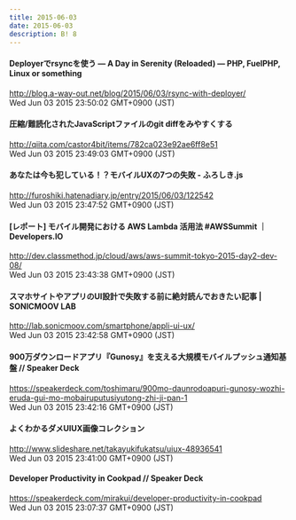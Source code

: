 ```yaml
---
title: 2015-06-03
date: 2015-06-03
description: B! 8
---
```


#### Deployerでrsyncを使う — A Day in Serenity (Reloaded) — PHP, FuelPHP, Linux or something
http://blog.a-way-out.net/blog/2015/06/03/rsync-with-deployer/<br>
Wed Jun 03 2015 23:50:02 GMT+0900 (JST)<br>


#### 圧縮/難読化されたJavaScriptファイルのgit diffをみやすくする
http://qiita.com/castor4bit/items/782ca023e92ae6ff8e51<br>
Wed Jun 03 2015 23:49:03 GMT+0900 (JST)<br>


#### あなたは今も犯している！？モバイルUXの7つの失敗 - ふろしき.js
http://furoshiki.hatenadiary.jp/entry/2015/06/03/122542<br>
Wed Jun 03 2015 23:47:52 GMT+0900 (JST)<br>


#### [レポート] モバイル開発における AWS Lambda 活用法 #AWSSummit ｜ Developers.IO
http://dev.classmethod.jp/cloud/aws/aws-summit-tokyo-2015-day2-dev-08/<br>
Wed Jun 03 2015 23:43:38 GMT+0900 (JST)<br>


#### スマホサイトやアプリのUI設計で失敗する前に絶対読んでおきたい記事 | SONICMOOV LAB
http://lab.sonicmoov.com/smartphone/appli-ui-ux/<br>
Wed Jun 03 2015 23:42:58 GMT+0900 (JST)<br>


#### 900万ダウンロードアプリ『Gunosy』を支える大規模モバイルプッシュ通知基盤 // Speaker Deck
https://speakerdeck.com/toshimaru/900mo-daunrodoapuri-gunosy-wozhi-eruda-gui-mo-mobairuputusiyutong-zhi-ji-pan-1<br>
Wed Jun 03 2015 23:42:16 GMT+0900 (JST)<br>


#### よくわかるダメUIUX画像コレクション
http://www.slideshare.net/takayukifukatsu/uiux-48936541<br>
Wed Jun 03 2015 23:41:00 GMT+0900 (JST)<br>


#### Developer Productivity in Cookpad // Speaker Deck
https://speakerdeck.com/mirakui/developer-productivity-in-cookpad<br>
Wed Jun 03 2015 23:07:37 GMT+0900 (JST)<br>


